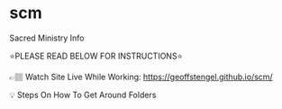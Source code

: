 # scm
Sacred Ministry Info

⭐PLEASE READ BELOW FOR INSTRUCTIONS⭐

👉🏽 Watch Site Live While Working: https://geoffstengel.github.io/scm/ 

💡 Steps On How To Get Around Folders